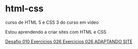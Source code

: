 # html-css
 curso de HTML 5 e CSS 3 do curso em video

Estou aprendendo a criar sites com HTML e CSS

<a href="https://miguelconrado.github.io/html-css/exercicios/DESAFIOS/d001/desafio%20010/android.html">
Desafio 010
</a>

<a href="https://miguelconrado.github.io/html-css/exercicios/ex026/imagens/mq002/index.html">
Exercicios 026
</a>

<a href="https://miguelconrado.github.io/html-css/exercicios/ex026/imagens/mq005/index.html">
Exercicios 026 
ADAPTANDO SITE
</a>
